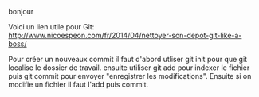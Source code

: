 bonjour 


Voici un lien utile pour Git: 
http://www.nicoespeon.com/fr/2014/04/nettoyer-son-depot-git-like-a-boss/

Pour créer un nouveaux commit il faut d'abord utliser git init pour que git localise le dossier de travail. ensuite utiliser git add <nom du fichier> pour indexer le fichier puis git commit pour envoyer "enregistrer les modifications". Ensuite si on modifie un fichier il faut l'add puis commit. 
